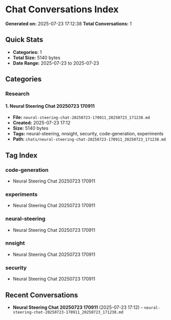 # Chat Conversations Index

**Generated on:** 2025-07-23 17:12:38
**Total Conversations:** 1

## Quick Stats
- **Categories:** 1
- **Total Size:** 5140 bytes
- **Date Range:** 2025-07-23 to 2025-07-23

## Categories

### Research

#### 1. Neural Steering Chat 20250723 170911
- **File:** `neural-steering-chat-20250723-170911_20250723_171238.md`
- **Created:** 2025-07-23 17:12
- **Size:** 5140 bytes
- **Tags:** neural-steering, nnsight, security, code-generation, experiments
- **Path:** `chats/neural-steering-chat-20250723-170911_20250723_171238.md`

## Tag Index

### code-generation
- Neural Steering Chat 20250723 170911

### experiments
- Neural Steering Chat 20250723 170911

### neural-steering
- Neural Steering Chat 20250723 170911

### nnsight
- Neural Steering Chat 20250723 170911

### security
- Neural Steering Chat 20250723 170911

## Recent Conversations

- **Neural Steering Chat 20250723 170911** (2025-07-23 17:12) - `neural-steering-chat-20250723-170911_20250723_171238.md`
